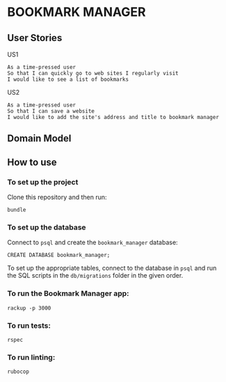 # BOOKMARK MANAGER



## User Stories

US1
```
As a time-pressed user
So that I can quickly go to web sites I regularly visit
I would like to see a list of bookmarks
```

US2
```
As a time-pressed user
So that I can save a website
I would like to add the site's address and title to bookmark manager
```

## Domain Model



## How to use

### To set up the project

Clone this repository and then run:

```
bundle
```

### To set up the database

Connect to `psql` and create the `bookmark_manager` database:

```
CREATE DATABASE bookmark_manager;
```

To set up the appropriate tables, connect to the database in `psql` and run the SQL scripts in the `db/migrations` folder in the given order.

### To run the Bookmark Manager app:

```
rackup -p 3000
```

### To run tests:

```
rspec
```

### To run linting:

```
rubocop
```

